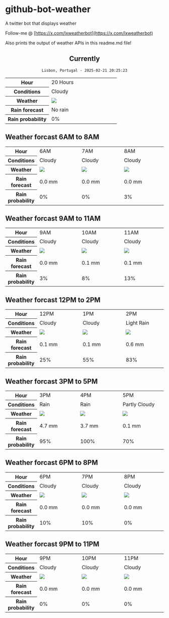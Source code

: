 # github-bot-weather
A twitter bot that displays weather

Follow-me @ [https://x.com/lxweatherbot](https://x.com/lxweatherbot)

Also prints the output of weather APIs in this readme.md file!

<div align="center">

## Currently
`Lisbon, Portugal - 2025-02-21 20:25:23`

<table>
    <tr>
        <th>Hour</th>
        <td>20 Hours</td>
    </tr>
    <tr>
        <th>Conditions</th>
        <td>Cloudy</td>
    </tr>
    <tr>
        <th>Weather</th>
        <td><img src="http://openweathermap.org/img/wn/03n@2x.png"/></td>
    </tr>
    <tr>
        <th>Rain forecast</th>
        <td width="200px">No rain</td>
    </tr>
    <tr>
        <th>Rain probability</th>
        <td>0%</td>
    </tr>
</table>

</div>


## Weather forcast 6AM to 8AM


<table>
    <tr>
        <th>Hour</th>
        <td> 6AM </td><td> 7AM </td><td> 8AM </td>
    </tr>
    <tr>
        <th>Conditions</th>
        <td>Cloudy</td><td>Cloudy</td><td>Cloudy</td>
    </tr>
    <tr>
        <th>Weather</th>
        <td><img src="http://openweathermap.org/img/wn/03d@2x.png"/></td><td><img src="http://openweathermap.org/img/wn/03d@2x.png"/></td><td><img src="http://openweathermap.org/img/wn/03d@2x.png"/></td>
    </tr>
    <tr>
        <th>Rain forecast</th>
        <td width="200px">0.0 mm</td><td width="200px">0.0 mm</td><td width="200px">0.0 mm</td>
    </tr>
    <tr>
        <th>Rain probability</th>
        <td>0%</td><td>0%</td><td>3%</td>
    </tr>
</table>


## Weather forcast 9AM to 11AM


<table>
    <tr>
        <th>Hour</th>
        <td> 9AM </td><td> 10AM </td><td> 11AM </td>
    </tr>
    <tr>
        <th>Conditions</th>
        <td>Cloudy</td><td>Cloudy</td><td>Cloudy</td>
    </tr>
    <tr>
        <th>Weather</th>
        <td><img src="http://openweathermap.org/img/wn/03d@2x.png"/></td><td><img src="http://openweathermap.org/img/wn/03d@2x.png"/></td><td><img src="http://openweathermap.org/img/wn/03d@2x.png"/></td>
    </tr>
    <tr>
        <th>Rain forecast</th>
        <td width="200px">0.0 mm</td><td width="200px">0.1 mm</td><td width="200px">0.1 mm</td>
    </tr>
    <tr>
        <th>Rain probability</th>
        <td>3%</td><td>8%</td><td>13%</td>
    </tr>
</table>


## Weather forcast 12PM to 2PM


<table>
    <tr>
        <th>Hour</th>
        <td> 12PM </td><td> 1PM </td><td> 2PM </td>
    </tr>
    <tr>
        <th>Conditions</th>
        <td>Cloudy</td><td>Cloudy</td><td>Light Rain</td>
    </tr>
    <tr>
        <th>Weather</th>
        <td><img src="http://openweathermap.org/img/wn/03d@2x.png"/></td><td><img src="http://openweathermap.org/img/wn/03d@2x.png"/></td><td><img src="http://openweathermap.org/img/wn/10d@2x.png"/></td>
    </tr>
    <tr>
        <th>Rain forecast</th>
        <td width="200px">0.1 mm</td><td width="200px">0.1 mm</td><td width="200px">0.6 mm</td>
    </tr>
    <tr>
        <th>Rain probability</th>
        <td>25%</td><td>55%</td><td>83%</td>
    </tr>
</table>

## Weather forcast 3PM to 5PM

<table>
    <tr>
        <th>Hour</th>
        <td> 3PM </td><td> 4PM </td><td> 5PM </td>
    </tr>
    <tr>
        <th>Conditions</th>
        <td>Rain</td><td>Rain</td><td>Partly Cloudy</td>
    </tr>
    <tr>
        <th>Weather</th>
        <td><img src="http://openweathermap.org/img/wn/10d@2x.png"/></td><td><img src="http://openweathermap.org/img/wn/10d@2x.png"/></td><td><img src="http://openweathermap.org/img/wn/02d@2x.png"/></td>
    </tr>
    <tr>
        <th>Rain forecast</th>
        <td width="200px">4.7 mm</td><td width="200px">3.7 mm</td><td width="200px">0.1 mm</td>
    </tr>
    <tr>
        <th>Rain probability</th>
        <td>95%</td><td>100%</td><td>70%</td>
    </tr>
</table>

## Weather forcast 6PM to 8PM

<table>
    <tr>
        <th>Hour</th>
        <td> 6PM </td><td> 7PM </td><td> 8PM </td>
    </tr>
    <tr>
        <th>Conditions</th>
        <td>Cloudy</td><td>Cloudy</td><td>Cloudy</td>
    </tr>
    <tr>
        <th>Weather</th>
        <td><img src="http://openweathermap.org/img/wn/03d@2x.png"/></td><td><img src="http://openweathermap.org/img/wn/03n@2x.png"/></td><td><img src="http://openweathermap.org/img/wn/03n@2x.png"/></td>
    </tr>
    <tr>
        <th>Rain forecast</th>
        <td width="200px">0.0 mm</td><td width="200px">0.0 mm</td><td width="200px">0.0 mm</td>
    </tr>
    <tr>
        <th>Rain probability</th>
        <td>10%</td><td>10%</td><td>0%</td>
    </tr>
</table>

## Weather forcast 9PM to 11PM

<table>
    <tr>
        <th>Hour</th>
        <td> 9PM </td><td> 10PM </td><td> 11PM </td>
    </tr>
    <tr>
        <th>Conditions</th>
        <td>Cloudy</td><td>Cloudy</td><td>Cloudy</td>
    </tr>
    <tr>
        <th>Weather</th>
        <td><img src="http://openweathermap.org/img/wn/03n@2x.png"/></td><td><img src="http://openweathermap.org/img/wn/03n@2x.png"/></td><td><img src="http://openweathermap.org/img/wn/03n@2x.png"/></td>
    </tr>
    <tr>
        <th>Rain forecast</th>
        <td width="200px">0.0 mm</td><td width="200px">0.0 mm</td><td width="200px">0.0 mm</td>
    </tr>
    <tr>
        <th>Rain probability</th>
        <td>0%</td><td>0%</td><td>0%</td>
    </tr>
</table>

